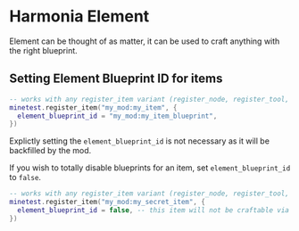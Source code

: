 # Harmonia Element

Element can be thought of as matter, it can be used to craft anything with the right blueprint.

## Setting Element Blueprint ID for items

```lua
-- works with any register_item variant (register_node, register_tool, register_craftitem)
minetest.register_item("my_mod:my_item", {
  element_blueprint_id = "my_mod:my_item_blueprint",
})
```

Explictly setting the `element_blueprint_id` is not necessary as it will be backfilled by the mod.

If you wish to totally disable blueprints for an item, set `element_blueprint_id` to `false`.

```lua
-- works with any register_item variant (register_node, register_tool, register_craftitem)
minetest.register_item("my_mod:my_secret_item", {
  element_blueprint_id = false, -- this item will not be craftable via the element crafting system
})
```
